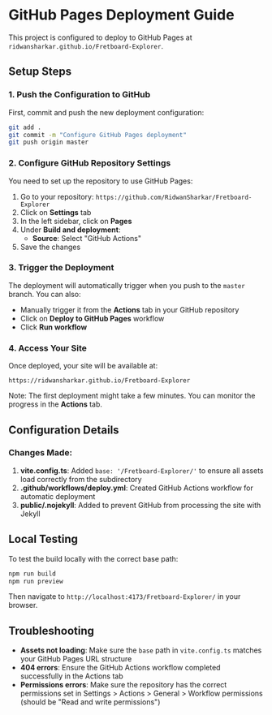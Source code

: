 # GitHub Pages Deployment Guide

This project is configured to deploy to GitHub Pages at `ridwansharkar.github.io/Fretboard-Explorer`.

## Setup Steps

### 1. Push the Configuration to GitHub

First, commit and push the new deployment configuration:

```bash
git add .
git commit -m "Configure GitHub Pages deployment"
git push origin master
```

### 2. Configure GitHub Repository Settings

You need to set up the repository to use GitHub Pages:

1. Go to your repository: `https://github.com/RidwanSharkar/Fretboard-Explorer`
2. Click on **Settings** tab
3. In the left sidebar, click on **Pages**
4. Under **Build and deployment**:
   - **Source**: Select "GitHub Actions"
5. Save the changes

### 3. Trigger the Deployment

The deployment will automatically trigger when you push to the `master` branch. You can also:

- Manually trigger it from the **Actions** tab in your GitHub repository
- Click on **Deploy to GitHub Pages** workflow
- Click **Run workflow**

### 4. Access Your Site

Once deployed, your site will be available at:
```
https://ridwansharkar.github.io/Fretboard-Explorer
```

Note: The first deployment might take a few minutes. You can monitor the progress in the **Actions** tab.

## Configuration Details

### Changes Made:

1. **vite.config.ts**: Added `base: '/Fretboard-Explorer/'` to ensure all assets load correctly from the subdirectory
2. **.github/workflows/deploy.yml**: Created GitHub Actions workflow for automatic deployment
3. **public/.nojekyll**: Added to prevent GitHub from processing the site with Jekyll

## Local Testing

To test the build locally with the correct base path:

```bash
npm run build
npm run preview
```

Then navigate to `http://localhost:4173/Fretboard-Explorer/` in your browser.

## Troubleshooting

- **Assets not loading**: Make sure the `base` path in `vite.config.ts` matches your GitHub Pages URL structure
- **404 errors**: Ensure the GitHub Actions workflow completed successfully in the Actions tab
- **Permissions errors**: Make sure the repository has the correct permissions set in Settings > Actions > General > Workflow permissions (should be "Read and write permissions")

